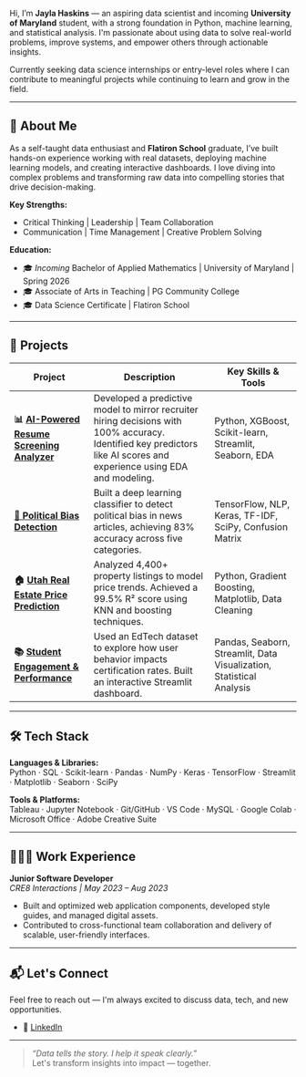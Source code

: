 

Hi, I’m **Jayla Haskins** — an aspiring data scientist and incoming **University of Maryland** student, with a strong foundation in Python, machine learning, and statistical analysis. I'm passionate about using data to solve real-world problems, improve systems, and empower others through actionable insights.

Currently seeking data science internships or entry-level roles where I can contribute to meaningful projects while continuing to learn and grow in the field.

---

## 🧠 About Me

As a self-taught data enthusiast and **Flatiron School** graduate, I’ve built hands-on experience working with real datasets, deploying machine learning models, and creating interactive dashboards. I love diving into complex problems and transforming raw data into compelling stories that drive decision-making.

**Key Strengths:**
- Critical Thinking | Leadership | Team Collaboration  
- Communication | Time Management | Creative Problem Solving  

**Education:**
- 🎓 *Incoming* Bachelor of Applied Mathematics | University of Maryland | Spring 2026  
- 🎓 Associate of Arts in Teaching | PG Community College  
- 🎓 Data Science Certificate | Flatiron School  

---

## 💼 Projects

| Project | Description | Key Skills & Tools |
|--------|-------------|---------------------|
| **📊 [AI-Powered Resume Screening Analyzer](https://github.com/quadrillionaiire/Resume-Screening-Analyzer)** | Developed a predictive model to mirror recruiter hiring decisions with 100% accuracy. Identified key predictors like AI scores and experience using EDA and modeling. | Python, XGBoost, Scikit-learn, Streamlit, Seaborn, EDA |
| [**📰 Political Bias Detection**](https://github.com/quadrillionaiire/Political-Bias-Detection) | Built a deep learning classifier to detect political bias in news articles, achieving 83% accuracy across five categories. | TensorFlow, NLP, Keras, TF-IDF, SciPy, Confusion Matrix |
| **🏠 [Utah Real Estate Price Prediction](https://github.com/quadrillionaiire/Utah-Real-Estate-Sales-Analysis)** | Analyzed 4,400+ property listings to model price trends. Achieved a 99.5% R² score using KNN and boosting techniques. | Python, Gradient Boosting, Matplotlib, Data Cleaning |
| **📚 [Student Engagement & Performance](https://github.com/quadrillionaiire/Online-Learning-Engagement-Analysis/tree/main)** | Used an EdTech dataset to explore how user behavior impacts certification rates. Built an interactive Streamlit dashboard. | Pandas, Seaborn, Streamlit, Data Visualization, Statistical Analysis |

---

## 🛠️ Tech Stack

**Languages & Libraries:**  
Python · SQL · Scikit-learn · Pandas · NumPy · Keras · TensorFlow · Streamlit · Matplotlib · Seaborn · SciPy

**Tools & Platforms:**  
Tableau · Jupyter Notebook · Git/GitHub · VS Code · MySQL · Google Colab · Microsoft Office · Adobe Creative Suite

---

## 👩🏽‍💻 Work Experience

**Junior Software Developer**  
*CRE8 Interactions | May 2023 – Aug 2023*  
- Built and optimized web application components, developed style guides, and managed digital assets.  
- Contributed to cross-functional team collaboration and delivery of scalable, user-friendly interfaces.


---

## 📬 Let's Connect

Feel free to reach out — I'm always excited to discuss data, tech, and new opportunities.

- 💼 [LinkedIn](https://www.linkedin.com/in/jayla-haskins-9937b1a9/)  

---

> _“Data tells the story. I help it speak clearly.”_  
Let's transform insights into impact — together.
